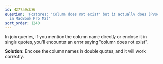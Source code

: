 ```yaml
---
id: 4277a9cb86
question: 'Postgres: "Column does not exist" but it actually does (Pyscopg2 error
  in MacBook Pro M2)'
sort_order: 1240
---
```


In join queries, if you mention the column name directly or enclose it in single quotes, you'll encounter an error saying "column does not exist".

**Solution:** Enclose the column names in double quotes, and it will work correctly.